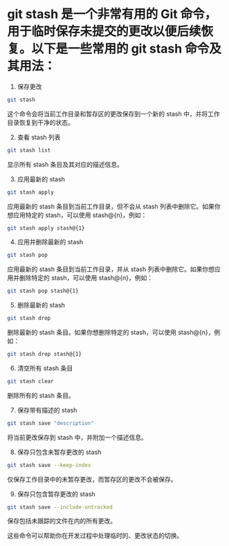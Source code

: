 # git stash 是一个非常有用的 Git 命令，用于临时保存未提交的更改以便后续恢复。以下是一些常用的 git stash 命令及其用法：

1. 保存更改

```bash
git stash
```
这个命令会将当前工作目录和暂存区的更改保存到一个新的 stash 中，并将工作目录恢复到干净的状态。

2. 查看 stash 列表

```bash
git stash list
```
显示所有 stash 条目及其对应的描述信息。

3. 应用最新的 stash

```bash
git stash apply
```
应用最新的 stash 条目到当前工作目录，但不会从 stash 列表中删除它。如果你想应用特定的 stash，可以使用 stash@{n}，例如：

```bash
git stash apply stash@{1}
```
4. 应用并删除最新的 stash

```bash
git stash pop
```
应用最新的 stash 条目到当前工作目录，并从 stash 列表中删除它。如果你想应用并删除特定的 stash，可以使用 stash@{n}，例如：

```bash
git stash pop stash@{1}
```
5. 删除最新的 stash

```bash
git stash drop
```
删除最新的 stash 条目。如果你想删除特定的 stash，可以使用 stash@{n}，例如：

```bash
git stash drop stash@{1}
```
6. 清空所有 stash 条目

```bash
git stash clear
```
删除所有的 stash 条目。

7. 保存带有描述的 stash

```bash
git stash save "description"
```
将当前更改保存到 stash 中，并附加一个描述信息。

8. 保存只包含未暂存更改的 stash

```bash
git stash save --keep-index
```
仅保存工作目录中的未暂存更改，而暂存区的更改不会被保存。

9. 保存只包含暂存更改的 stash

```bash
git stash save --include-untracked
```
保存包括未跟踪的文件在内的所有更改。

这些命令可以帮助你在开发过程中处理临时的、更改状态的切换。